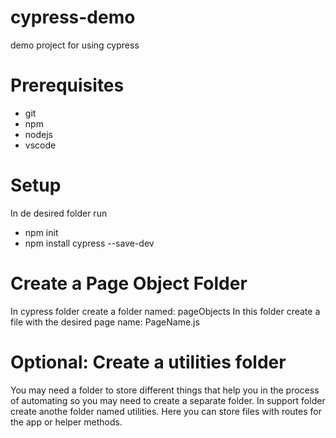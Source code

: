 # cypress-demo

demo project for using cypress

# Prerequisites

- git
- npm
- nodejs
- vscode

# Setup

In de desired folder run

- npm init
- npm install cypress --save-dev

# Create a Page Object Folder

In cypress folder create a folder named: pageObjects
In this folder create a file with the desired page name: PageName.js

# Optional: Create a utilities folder

You may need a folder to store different things that help you in the process of automating so you may need to create a separate folder.
In support folder create anothe folder named utilities. Here you can store files with routes for the app or helper methods.
